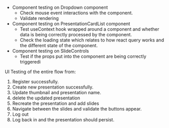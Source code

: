 - Component testing on Dropdown component
  - Check mouse event interactions with the component.
  - Validate rendering
- Component testing on PresentationCardList component
  - Test useContext hook wrapped around a component and whether data is being correctly processed by the component.
  - Check the loading state which relates to how react query works and the different state of the component.
- Component testing on SlideControls
  - Test if the props put into the component are being correctly triggeredi

UI Testing of the entire flow from:
1. Register successfully.
2. Create new presentation successfully.
3. Update thumbnail and presentation name.
4. delete the updated presentation
5. Recreate the presentation and add slides
6. Navigate between the slides and validate the buttons appear.
7. Log out 
8. Log back in and the presentation should persist.
